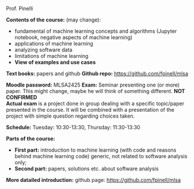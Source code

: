 Prof. Pinelli

**Contents of the course:** (may change):
- fundamental of machine learning concepts and algorithms (Jupyter notebook, negative aspects of machine learning)
- applications of machine learning
- analyzing software data
- limitations of machine learning
- **View of examples and use cases**

**Text books:** papers and github
**Github repo:** https://github.com/fpinell/mlsa

**Moodle password:** MLSA2425
**Exam:** Seminar presenting one (or more) paper. This might change, maybe he will think of something different. **NOT CONFIRMED**  
**Actual exam** is a project done in group dealing with a specific topic/paper presented in the course. It will be combined with a presentation of the project with simple question regarding choices taken.

**Schedule:** Tuesday: 10:30-13:30, Thursday: 11:30-13:30

**Parts of the course:**
- **First part:** introduction to machine learning (with code and reasons behind machine learning code) generic, not related to software analysis only;
- **Second part:** papers, solutions etc. about software analysis

**More datailed introduction:** github page: https://github.com/fpinell/mlsa
